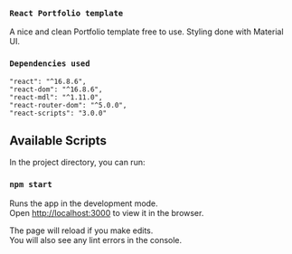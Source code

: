 ### `React Portfolio template`
A nice and clean Portfolio template free to use. Styling done with Material UI.

### `Dependencies used`

```
"react": "^16.8.6",
"react-dom": "^16.8.6",
"react-mdl": "^1.11.0",
"react-router-dom": "^5.0.0",
"react-scripts": "3.0.0"
```


## Available Scripts

In the project directory, you can run:

### `npm start`

Runs the app in the development mode.<br>
Open [http://localhost:3000](http://localhost:3000) to view it in the browser.

The page will reload if you make edits.<br>
You will also see any lint errors in the console.

